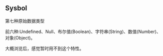 ## Sysbol

第七种原始数据类型

前六种:Undefined、Null、布尔值(Boolean)、字符串(String)、数值(Number)、对象(Object)。

大概浏览后，感觉暂时用不到这个特性。